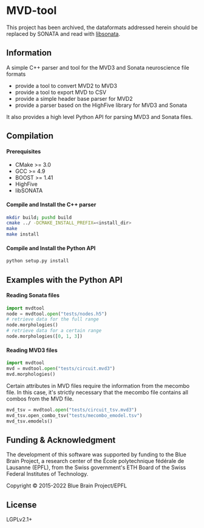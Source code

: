 # MVD-tool

This project has been archived, the dataformats addressed herein should be replaced by
SONATA and read with [libsonata](https://github.com/BlueBrain/libsonata).

## Information

A simple C++ parser and tool for the MVD3 and Sonata neuroscience file formats

* provide a tool to convert MVD2 to MVD3
* provide a tool to export MVD to CSV
* provide a simple header base parser for MVD2
* provide a parser based on the HighFive library for MVD3 and Sonata

It also provides a high level Python API for parsing MVD3 and Sonata files.

## Compilation

#### Prerequisites
 - CMake >= 3.0
 - GCC >= 4.9
 - BOOST >= 1.41
 - HighFive
 - libSONATA

#### Compile and Install the C++ parser

```bash
mkdir build; pushd build
cmake ../ -DCMAKE_INSTALL_PREFIX=<install_dir>
make
make install
```
#### Compile and Install the Python API
```bash
python setup.py install
```

## Examples with the Python API

#### Reading Sonata files
```python
import mvdtool
node = mvdtool.open("tests/nodes.h5")
# retrieve data for the full range
node.morphologies()
# retrieve data for a certain range
node.morphologies([0, 1, 3])
```

#### Reading MVD3 files
```python
import mvdtool
mvd = mvdtool.open("tests/circuit.mvd3")
mvd.morphologies()
```
Certain attributes in MVD files require the information from the mecombo file. In this case, it's strictly necessary that the mecombo file contains all combos from the MVD file.
```python
mvd_tsv = mvdtool.open("tests/circuit_tsv.mvd3")
mvd_tsv.open_combo_tsv("tests/mecombo_emodel.tsv")
mvd_tsv.emodels()
```

## Funding & Acknowledgment
 
The development of this software was supported by funding to the Blue Brain Project, a research center of the École polytechnique fédérale de Lausanne (EPFL), from the Swiss government's ETH Board of the Swiss Federal Institutes of Technology.
 
Copyright © 2015-2022 Blue Brain Project/EPFL


## License

LGPLv2.1+
